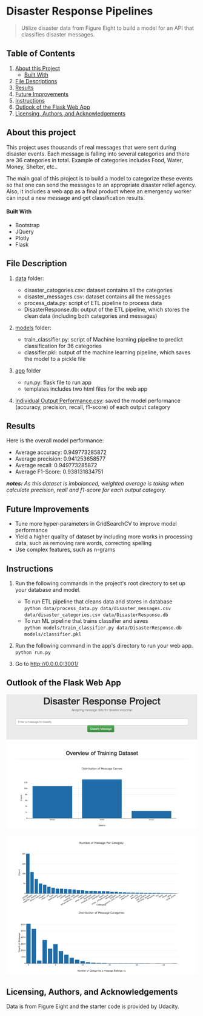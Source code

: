 # Disaster Response Pipelines
>  Utilize disaster data from Figure Eight to build a model for an API that classifies disaster messages.

## Table of Contents
1. [About this Project](#aboutthisproject)
    - [Built With](#builtwith)
2. [File Descriptions](#fileDes)
3. [Results](#results)
4. [Future Improvements](#improvements)
5. [Instructions](#instructions)
6. [Outlook of the Flask Web App](#app)
7. [Licensing, Authors, and Acknowledgements](#ack)

<a name='aboutthisproject'>

## About this project

This project uses thousands of real messages that were sent during disaster events. Each message is falling into several categories and there are 36 categories in total. Example of categories includes Food, Water, Money, Shelter, etc..

The main goal of this project is to build a model to categorize these events so that one can send the messages to an appropriate disaster relief agency. Also, it includes a web app as a final product where an emergency worker can input a new message and get classification results. 

<a name='builtwith'>
         
#### Built With
- Bootstrap
- JQuery
- Plotly 
- Flask

<a name='fileDes'>
    
## File Description

1. [data](https://github.com/Jiahuili858/Disaster-Response-Pipeline/tree/master/data) folder:
	- disaster_catogories.csv: dataset contains all the categories
	- disaster_messages.csv: dataset contains all the messages 
	- process_data.py: script of ETL pipeline to process data
	- DisasterResponse.db: output of the ETL pipeline, which stores the clean data (including both categories and messages) 

2. [models](https://github.com/Jiahuili858/Disaster-Response-Pipeline/tree/master/models) folder:
	- train_classifier.py: script of Machine learning pipeline to predict classification for 36 categories
	- classifier.pkl: output of the machine learning pipeline, which saves the model to a pickle file

3. [app](https://github.com/Jiahuili858/Disaster-Response-Pipeline/tree/master/app) folder
	- run.py: flask file to run app
	- templates includes two html files for the web app

4. [Individual Output Performance.csv](https://github.com/Jiahuili858/Disaster-Response-Pipeline/blob/master/Individual%20Output%20Performance.csv): saved the model performance (accuracy, precision, recall, f1-score) of each output category

<a name='results'>

## Results
Here is the overall model performance:
- Average accuracy:  0.949773285872
- Average precision:  0.941253658577
- Average recall:  0.949773285872
- Average F1-Score:  0.938131834751

 ***notes:** As this dataset is imbalanced, weighted average is taking when calculate precision, reall and f1-score for each output category.*

<a name='improvements'>
    
## Future Improvements

- Tune more hyper-parameters in GridSearchCV to improve model performance
- Yield a higher quality of dataset by including more works in processing data, such as removing rare words, correcting spelling
- Use complex features, such as n-grams 

<a name='instructions'>

## Instructions

1. Run the following commands in the project's root directory to set up your database and model.

    - To run ETL pipeline that cleans data and stores in database
        <br />```python data/process_data.py data/disaster_messages.csv data/disaster_categories.csv data/DisasterResponse.db```
    - To run ML pipeline that trains classifier and saves
        <br />```python models/train_classifier.py data/DisasterResponse.db models/classifier.pkl```

2. Run the following command in the app's directory to run your web app.
    ```python run.py```

3. Go to http://0.0.0.0:3001/

<a name='app'>
    
## Outlook of the Flask Web App

![alt text](https://github.com/Jiahuili858/Disaster-Response-Pipeline/blob/master/images/Screen%20Shot%201.png)

![alt text](https://github.com/Jiahuili858/Disaster-Response-Pipeline/blob/master/images/Screen%20Shot%202.png)

<a name='ack'>

## Licensing, Authors, and Acknowledgements
Data is from Figure Eight and the starter code is provided by Udacity.





